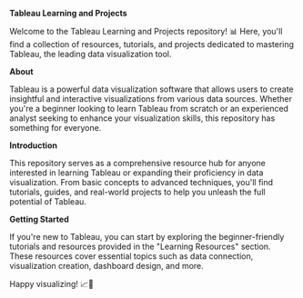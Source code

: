 **Tableau Learning and Projects**

Welcome to the Tableau Learning and Projects repository! 📊 Here, you'll find a collection of resources, tutorials, and projects dedicated to mastering Tableau, the leading data visualization tool.

**About**

Tableau is a powerful data visualization software that allows users to create insightful and interactive visualizations from various data sources. Whether you're a beginner looking to learn Tableau from scratch or an experienced analyst seeking to enhance your visualization skills, this repository has something for everyone.

**Introduction**

This repository serves as a comprehensive resource hub for anyone interested in learning Tableau or expanding their proficiency in data visualization. From basic concepts to advanced techniques, you'll find tutorials, guides, and real-world projects to help you unleash the full potential of Tableau.

**Getting Started**

If you're new to Tableau, you can start by exploring the beginner-friendly tutorials and resources provided in the "Learning Resources" section. These resources cover essential topics such as data connection, visualization creation, dashboard design, and more.

 Happy visualizing! 📈🎨

